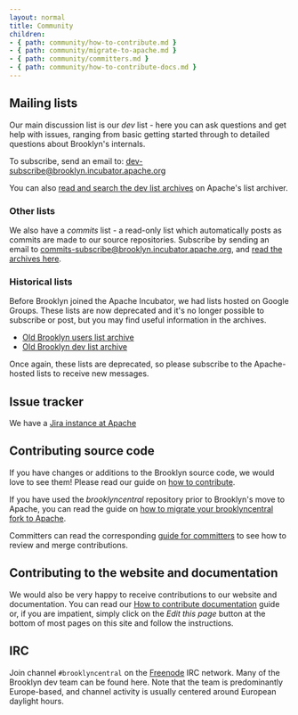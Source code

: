 ```yaml
---
layout: normal
title: Community
children:
- { path: community/how-to-contribute.md }
- { path: community/migrate-to-apache.md }
- { path: community/committers.md }
- { path: community/how-to-contribute-docs.md }
---
```


<div class="row">
<div class="col-md-6" markdown="1">

## Mailing lists

Our main discussion list is our *dev* list - here you can ask questions and get
help with issues, ranging from basic getting started through to detailed
questions about Brooklyn's internals.

To subscribe, send an email to:
[dev-subscribe@brooklyn.incubator.apache.org](mailto:dev-subscribe@brooklyn.incubator.apache.org)

You can also [read and search the dev list
archives](https://mail-archives.apache.org/mod_mbox/incubator-brooklyn-dev/) on
Apache's list archiver.


### Other lists

We also have a *commits* list - a read-only list which automatically posts as
commits are made to our source repositories. Subscribe by sending an email to
[commits-subscribe@brooklyn.incubator.apache.org](mailto:commits-subscribe@brooklyn.incubator.apache.org),
and [read the archives here](https://mail-archives.apache.org/mod_mbox/incubator-brooklyn-commits/).


### Historical lists

Before Brooklyn joined the Apache Incubator, we had lists hosted on Google
Groups. These lists are now deprecated and it's no longer possible to subscribe
or post, but you may find useful information in the archives.

- [Old Brooklyn users list archive](https://groups.google.com/forum/#!forum/brooklyn-dev)
- [Old Brooklyn dev list archive](https://groups.google.com/forum/#!forum/brooklyn-dev)

Once again, these lists are deprecated, so please subscribe to the Apache-hosted
lists to receive new messages.

</div><!-- col -->
<div class="col-md-6" markdown="1">

## Issue tracker

We have a [Jira instance at Apache](https://issues.apache.org/jira/browse/BROOKLYN)


## Contributing source code

If you have changes or additions to the Brooklyn source code, we would love to
see them! Please read our guide on [how to contribute](how-to-contribute.html).

If you have used the *brooklyncentral* repository prior to Brooklyn's move to
Apache, you can read the guide on
[how to migrate your brooklyncentral fork to Apache](migrate-to-apache.html).

Committers can read the corresponding [guide for committers](committers.html)
to see how to review and merge contributions.


## Contributing to the website and documentation

We would also be very happy to receive contributions to our website and
documentation. You can read our [How to contribute
documentation](how-to-contribute-docs.html) guide or, if you are impatient,
simply click on the *Edit this page* button at the bottom of most pages on this
site and follow the instructions.


## IRC

Join channel `#brooklyncentral` on the [Freenode](https://freenode.net/) IRC
network. Many of the Brooklyn dev team can be found here. Note that the team
is predominantly Europe-based, and channel activity is usually centered
around European daylight hours.

</div><!-- col -->
</div><!-- row -->
